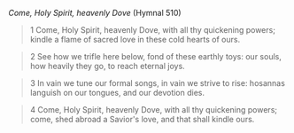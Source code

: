_Come, Holy Spirit, heavenly Dove_ (Hymnal 510)

> 1
Come, Holy Spirit, heavenly Dove,
with all thy quickening powers;
kindle a flame of sacred love
in these cold hearts of ours.

> 2
See how we trifle here below,
fond of these earthly toys:
our souls, how heavily they go,
to reach eternal joys.

> 3
In vain we tune our formal songs,
in vain we strive to rise:
hosannas languish on our tongues,
and our devotion dies.

> 4
Come, Holy Spirit, heavenly Dove,
with all thy quickening powers;
come, shed abroad a Savior's love,
and that shall kindle ours.
